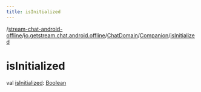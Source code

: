 ```yaml
---
title: isInitialized
---
```

/[stream-chat-android-offline](../../../index.md)/[io.getstream.chat.android.offline](../../index.md)/[ChatDomain](../index.md)/[Companion](index.md)/[isInitialized](isInitialized.md)  
  
  
  
# isInitialized  
val [isInitialized](isInitialized.md): [Boolean](https://kotlinlang.org/api/latest/jvm/stdlib/kotlin/-boolean/index.html)
